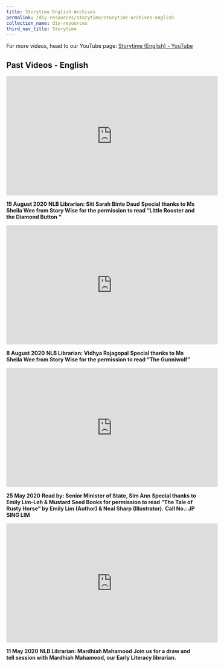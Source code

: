 ```yaml
---
title: Storytime English Archives
permalink: /diy-resources/storytime/storytime-archives-english
collection_name: diy-resources
third_nav_title: Storytime
---
```

For more videos, head to our YouTube page: [Storytime (English) - YouTube](https://www.youtube.com/playlist?list=PLJlLW0qKYHTOH5LSSJs6sT6Aydgy8cnt1)

## **Past Videos - English**

<iframe width="560" height="315" src="https://www.youtube.com/embed/C0X9hjKJyx0" frameborder="0" allow="accelerometer; autoplay; clipboard-write; encrypted-media; gyroscope; picture-in-picture" allowfullscreen></iframe>

**15 August 2020**
**NLB Librarian: Siti Sarah Binte Daud**
**Special thanks to Ms Sheila Wee from Story Wise for the permission to read “Little Rooster and the Diamond Button “**

<iframe width="560" height="315" src="https://www.youtube.com/embed/q80W5LmLdAY" frameborder="0" allow="accelerometer; autoplay; clipboard-write; encrypted-media; gyroscope; picture-in-picture" allowfullscreen></iframe>

**8 August 2020**
**NLB Librarian: Vidhya Rajagopal**
**Special thanks to Ms Sheila Wee from Story Wise for the permission to read “The Gunniwolf”**

<iframe width="560" height="315" src="https://www.youtube.com/embed/6fnkqx-SOGQ" frameborder="0" allow="accelerometer; autoplay; clipboard-write; encrypted-media; gyroscope; picture-in-picture" allowfullscreen></iframe>

**25 May 2020**
**Read by: Senior Minister of State, Sim Ann**
**Special thanks to Emily Lim-Leh & Mustard Seed Books for permission to read “The Tale of Rusty Horse” by Emily Lim (Author) & Neal Sharp (Illustrator).**
**Call No.: JP SING LIM**

<iframe width="560" height="315" src="https://www.youtube.com/embed/D2IqUtqdmSE" frameborder="0" allow="accelerometer; autoplay; clipboard-write; encrypted-media; gyroscope; picture-in-picture" allowfullscreen></iframe>

**11 May 2020** 
**NLB Librarian: Mardhiah Mahamood**
**Join us for a draw and tell session with Mardhiah Mahamood, our Early Literacy librarian.**
